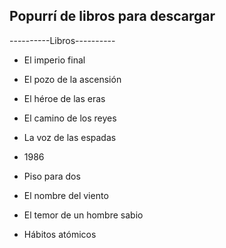 ## Popurrí de libros para descargar

----------Libros----------

- El imperio final

- El pozo de la ascensión

- El héroe de las eras

- El camino de los reyes

- La voz de las espadas

- 1986

- Piso para dos

- El nombre del viento

- El temor de un hombre sabio

- Hábitos atómicos
